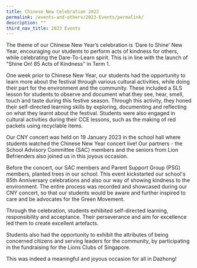 ```yaml
---
title: Chinese New Celebration 2023
permalink: /events-and-others/2023-Events/permalink/
description: ""
third_nav_title: 2023 Events
---
```

The theme of our Chinese New Year’s celebration is ‘Dare to Shine’ New Year, encouraging our students to perform acts of kindness for others, while celebrating the Dare-To-Learn spirit. This is in line with the launch of "Shine On! 85 Acts of Kindness" in Term 1. 

One week prior to Chinese New Year, our students had the opportunity to learn more about the festival through various cultural activities, while doing their part for the environment and the community. These included a SLS lesson for students to observe and document what they see, hear, smell, touch and taste during this festive season. Through this activity, they honed their self-directed learning skills by exploring, documenting and reflecting on what they learnt about the festival. Students were also engaged in cultural activities during their CCE lessons, such as the making of red packets using recyclable items.  

Our CNY concert was held on 19 January 2023 in the school hall where students watched the Chinese New Year concert live! Our partners - the School Advisory Committee (SAC) members and the seniors from Lion Befrienders also joined us in this joyous occasion. 

Before the concert, our SAC members and Parent Support Group (PSG) members, planted trees in our school. This event kickstarted our school's 85th Anniversary celebrations and also our way of showing kindness to the environment. The entire process was recorded and showcased during our CNY concert, so that our students would be aware and further inspired to care and be advocates for the Green Movement.  

Through the celebration, students exhibited self-directed learning, responsibility and acceptance. Their perseverance and aim for excellence led them to create excellent artefacts. 

Students also had the opportunity to exhibit the attributes of being concerned citizens and serving leaders for the community, by participating in the fundraising for the Lions Clubs of Singapore.

This was indeed a meaningful and joyous occasion for all in Dazhong!